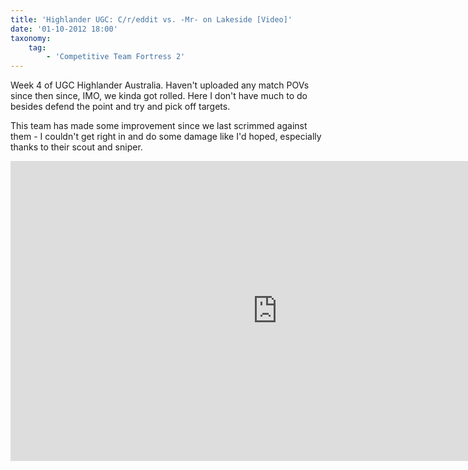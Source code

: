 ```yaml
---
title: 'Highlander UGC: C/r/eddit vs. -Mr- on Lakeside [Video]'
date: '01-10-2012 18:00'
taxonomy:
    tag:
        - 'Competitive Team Fortress 2'
---
```


Week 4 of UGC Highlander Australia. Haven't uploaded any match POVs since then since, IMO, we kinda got rolled. Here I don't have much to do besides defend the point and try and pick off targets.

This team has made some improvement since we last scrimmed against them - I couldn't get right in and do some damage like I'd hoped, especially thanks to their scout and sniper.

<iframe width="853" height="480" src="http://www.youtube.com/embed/xJCOU4BVObw?rel=0" frameborder="0" allowfullscreen></iframe>